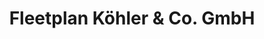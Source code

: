 ---
title: "Fleetplan Köhler & Co. GmbH"
url: /freiberg/fleetplan-koehler-und-co-gmbh/
shop: Autoteile
---